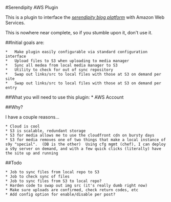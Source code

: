 #Serendipity AWS Plugin

This is a plugin to interface the [*serendipity blog platform*](http://www.s9y.org/) with Amazon Web Services.

This is nowhere near complete, so if you stumble upon it, don't use it.

##Initial goals are:

	* 	Make plugin easily configurable via standard configuration interface
	*	Upload files to S3 when uploading to media manager
	*	Sync all medea from local media manager to S3
	*	Utility to check for out of sync repository
	* 	Swap out links/src to local files with those at S3 on demand per site
	*	Swap out links/src to local files with those at S3 on demand per entry
	
##What you will need to use this plugin:
	* AWS Account

##Why?

I have a couple reasons...

	* Cloud is cool
	* S3 is scalable, redundant storage
	* S3 for media allows me to use the cloudfront cdn on bursty days
	* S3 for media removes one of two things that make a local instance of s9y "special".  (DB is the other)  Using cfg mgmt (chef), I can deploy a s9y server on demand, and with a few quick clicks (literally) have the site up and running
	
	
##Todo

	* Job to sync files from local repo to S3
	* Job to check sync of files
	* Job to sync files from S3 to local repo?
	* Harden code to swap out img src (it's really dumb right now)
	* Make sure uploads are confirmed, check return codes, etc
	* Add config option for enable/disable per post?
